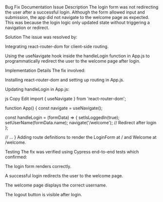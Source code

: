 Bug Fix Documentation
Issue Description
The login form was not redirecting the user after a successful login. Although the form allowed input and submission, the app did not navigate to the welcome page as expected. This was because the login logic only updated state without triggering a navigation or redirect.

Solution
The issue was resolved by:

Integrating react-router-dom for client-side routing.

Using the useNavigate hook inside the handleLogin function in App.js to programmatically redirect the user to the welcome page after login.

Implementation Details
The fix involved:

Installing react-router-dom and setting up routing in App.js.

Updating handleLogin in App.js:

js
Copy
Edit
import { useNavigate } from 'react-router-dom';

function App() {
const navigate = useNavigate();

const handleLogin = (formData) => {
setIsLoggedIn(true);
setUserName(formData.name);
navigate('/welcome'); // Redirect after login
};

// ...
}
Adding route definitions to render the LoginForm at / and Welcome at /welcome.

Testing
The fix was verified using Cypress end-to-end tests which confirmed:

The login form renders correctly.

A successful login redirects the user to the welcome page.

The welcome page displays the correct username.

The logout button is visible after login.
